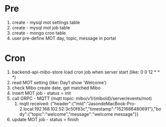 # Pre

1. create - mysql mot settings table
2. create - mysql mot job table
3. create - mongo cron table
4. user pre-define MOT day, topic, message in portal

# Cron

1. backend-api-mibo-store load cron job when server start \(like: 0 0 12 \* \* \*\)
2. read MOT setting \(like: Day1 show 'Welcome'\)
3. check Mibo create date, get matched Mibo
4. insert MOT job - status = init
5. call GRPC - MQTT \(mqtt topic: mibo/v1/{miboId}/server/events/mot\)
   1. mqtt received: {"header":{"mId":"JasondeMacBook-Pro-2.local:192.168.102.52:3c50f83c","timestamp":"1521686480691"},"body":{"topic":"welcome","message":"welcome message"}}
6. update MOT job - status = finish



